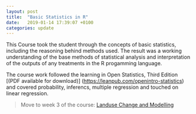 ```yaml
---
layout: post
title:  "Basic Statistics in R"
date:   2019-01-14 17:39:07 +0100
categories: update
---
```

This Course took the student through the concepts of basic statistics, including the reasoning behind methods used. The result was a working understanding of the base methods of statistical analysis and interpretation of the outputs of any treatments in the R progamming language.

The course work followed the learning in Open Statistics, Third Edition [(PDF available for download)] (https://leanpub.com/openintro-statistics) and covered probability, inferencs, multiple regression and touched on linear regression.

>Move to week 3 of the course: [Landuse Change and Modelling](http://localhost:4000/update/2019/01/21/Landuse-Change-Modelling.html)
